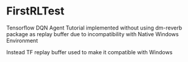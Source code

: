 # FirstRLTest

Tensorflow DQN Agent Tutorial implemented without using dm-reverb package as replay buffer due to incompatibility with Native Windows Environment

Instead TF replay buffer used to make it compatible with Windows
